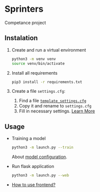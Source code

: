 # Sprinters

Competance project

## Instalation

1. Create and run a virtual environment

    ```bash
    python3 -m venv venv
    source venv/bin/activate
    ```

1. Install all requirements

    ```bash
    pip3 install -r requirements.txt
    ```

1. Create a file `settings.cfg`:

    1. Find a file [`template_settings.cfg`](template_settings.cfg)
    1. Copy it and rename to `settings.cfg`
    1. Fill in necessary settings. [Learn More](webservice/README.md#settings)

## Usage

- Training a model

    ```bash
    python3 -m launch.py --train
    ```

    About [model configuration](ml/README.md#generating-models).

- Run flask application

    ```bash
    python3 -m launch.py --web
    ```

- [How to use frontend?](frontend/README.md)

